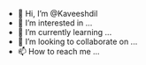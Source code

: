 - 👋 Hi, I’m @Kaveeshdil
- 👀 I’m interested in ...
- 🌱 I’m currently learning ...
- 💞️ I’m looking to collaborate on ...
- 📫 How to reach me ...

<!---
Kaveeshdil/Kaveeshdil is a ✨ special ✨ repository because its `README.md` (this file) appears on your GitHub profile.
You can click the Preview link to take a look at your changes.
--->
